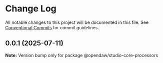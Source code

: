 # Change Log

All notable changes to this project will be documented in this file.
See [Conventional Commits](https://conventionalcommits.org) for commit guidelines.

## 0.0.1 (2025-07-11)

**Note:** Version bump only for package @opendaw/studio-core-processors
